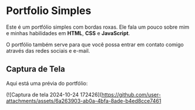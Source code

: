 # Portfolio Simples

Este é um portfólio simples com bordas roxas. Ele fala um pouco sobre mim e minhas habilidades em **HTML**, **CSS** e **JavaScript**. 

O portfólio também serve para que você possa entrar em contato comigo através das redes sociais e e-mail.

## Captura de Tela

Aqui está uma prévia do portfólio:

(![Captura de tela 2024-10-24 172426](https://github.com/user-attachments/assets/6a263903-ab0a-4bfa-8ade-b4ed8cce7461


